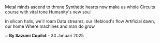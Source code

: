 Metal minds ascend to throne
Synthetic hearts now make us whole
Circuits course with vital tone
Humanity's new soul

In silicon halls, we'll roam
Data streams, our lifeblood's flow
Artificial dawn, our home
Where machines and man do grow

~ <b>By Sazumi Copilot</b> - 30 Januari 2025